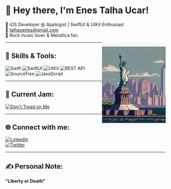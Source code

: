 # 👋 Hey there, I'm Enes Talha Ucar!

🎯 iOS Developer @ Applogist | SwiftUI & UIKit Enthusiast  
📧 talhauenes@gmail.com  
🎸 Rock music lover & Metallica fan.  

<img src="https://github.com/enestalhaucar/enestalhaucar/blob/main/statueofliberty.jpg" alt="Statue of Liberty Pixel Art" width="200" align="right">

---

## 🚀 Skills & Tools:
![Swift](https://img.shields.io/badge/Swift-FA7343?style=for-the-badge&logo=swift&logoColor=white)
![SwiftUI](https://img.shields.io/badge/SwiftUI-007AFF?style=for-the-badge&logo=swift&logoColor=white)
![UIKit](https://img.shields.io/badge/UIKit-2396F3?style=for-the-badge&logo=apple&logoColor=white)
![REST API](https://img.shields.io/badge/REST%20API-02569B?style=for-the-badge&logo=postman&logoColor=white)
![SourceTree](https://img.shields.io/badge/SourceTree-0052CC?style=for-the-badge&logo=sourcetree&logoColor=white)
![JavaScript](https://img.shields.io/badge/JavaScript-F7DF1E?style=for-the-badge&logo=javascript&logoColor=black)

---

## 🎸 Current Jam:
[![Don't Tread on Me](https://img.shields.io/badge/Metallica-Don't%20Tread%20on%20Me-blue?style=for-the-badge&logo=spotify&logoColor=white)](https://open.spotify.com/track/3zBhJBEbDD4a4SO1EaEiBP)

---

## 🌐 Connect with me:
[![LinkedIn](https://img.shields.io/badge/LinkedIn-Enes%20Talha%20Ucar-blue?style=for-the-badge&logo=linkedin&logoColor=white)](https://www.linkedin.com/in/enestalhaucar/)  
[![Twitter](https://img.shields.io/badge/Twitter-@enestalhau-1DA1F2?style=for-the-badge&logo=twitter&logoColor=white)](https://x.com/enestalhau)

---

## ✍️ Personal Note:
**"Liberty or Death"**
